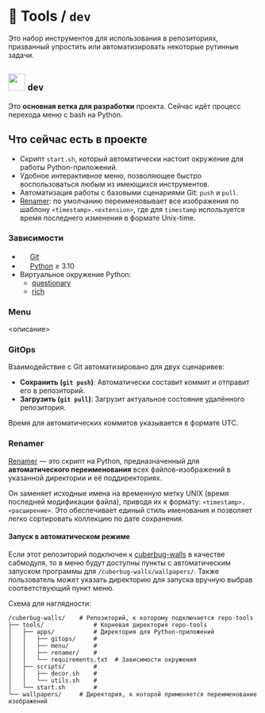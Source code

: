 # 📁 Tools / `dev`

Это набор инструментов для использования в репозиториях, призванный упростить или автоматизировать некоторые рутинные задачи.

## <img src="https://www.svgrepo.com/show/332258/branches.svg" width="34" height="34"> `dev`

Это **основная ветка для разработки** проекта. Сейчас идёт процесс перехода меню с bash на Python.

## Что сейчас есть в проекте

- Скрипт `start.sh`, который автоматически настоит окружение для работы Python-приложений.
- Удобное интерактивное меню, позволяющее быстро воспользоваться любым из имеющихся инструментов.
- Автоматизация работы с базовыми сценариями Git: `push` и `pull`.
- [Renamer](renamer/README.md): по умолчанию переименовывает все изображения по шаблону `<timestamp>.<extension>`, где для `timestamp` используется время последнего изменения в формате Unix-time.

### Зависимости

- <img src="https://www.svgrepo.com/show/303548/git-icon-logo.svg" width="16" height="16"> [Git](https://git-scm.com)
- <img src="https://www.svgrepo.com/show/452091/python.svg" width="16" height="16"> [Python](https://www.python.org) ≥ 3.10
- Виртуальное окружение Python:
  - [questionary](https://pypi.org/project/questionary/)
  - [rich](https://pypi.org/project/rich/)

### Menu

<описание>

### GitOps

Взаимодействие с Git автоматизировано для двух сценаривев:
- **Сохранить (`git push`)**: Автоматически составит коммит и отправит его в репозиторий.
- **Загрузить (`git pull`)**: Загрузит актуальное состояние удалённого репозитория.

Время для автоматических коммитов указывается в формате UTC.

### Renamer

[Renamer](renamer/README.md) — это скрипт на Python, предназначенный для **автоматического переименования** всех файлов-изображений в указанной директории и её поддиректориях.

Он заменяет исходные имена на временную метку UNIX (время последней модификации файла), приводя их к формату: `<timestamp>.<расширение>`. Это обеспечивает единый стиль именования и позволяет легко сортировать коллекцию по дате сохранения.

#### Запуск в автоматическом режиме

Если этот репозиторий подключен к [cuberbug-walls](https://github.com/cuberbug/cuberbug-walls) в качестве сабмодуля, то в меню будут доступны пункты с автоматическим запуском программы для `/cuberbug-walls/wallpapers/`. Также пользователь может указать директорию для запуска вручную выбрав соответствующий пункт меню.

Схема для наглядности:
```shell
/cuberbug-walls/    # Репозиторий, к которому подключается repo-tools
├── tools/              # Корневая директория repo-tools
│   ├── apps/           # Директория для Python-приложений
│   │   ├── gitops/     #
│   │   ├── menu/       #
│   │   ├── renamer/    #
│   │   └── requirements.txt  # Зависимости окружения
│   ├── scripts/        #
│   │   ├── decor.sh    #
│   │   └── utils.sh    #
│   └── start.sh        #
└── wallpapers/     # Директория, к которой применяется переименование изображений
```
